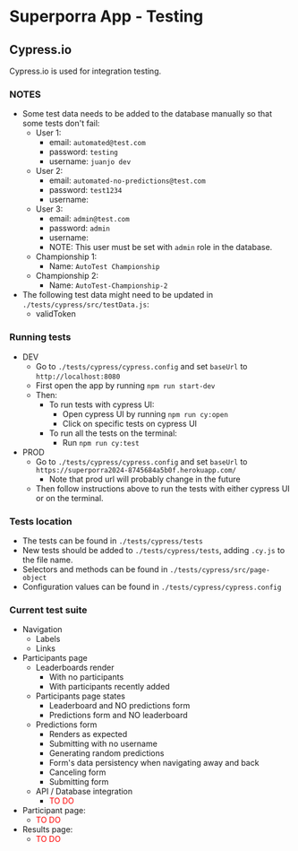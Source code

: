 # Superporra App - Testing

## Cypress.io

Cypress.io is used for integration testing.

### NOTES
- Some test data needs to be added to the database manually so that some tests don't fail:
    - User 1:
        - email: `automated@test.com`
        - password: `testing`
        - username: `juanjo dev`
    - User 2:
        - email: `automated-no-predictions@test.com`
        - password: `test1234`
        - username: <any username>
    - User 3:
        - email: `admin@test.com`
        - password: `admin`
        - username: <any username>
        - NOTE: This user must be set with `admin` role in the database.
    - Championship 1:
        - Name: `AutoTest Championship`
    - Championship 2:
        - Name: `AutoTest-Championship-2`
- The following test data might need to be updated in `./tests/cypress/src/testData.js`:
    - validToken


### Running tests

- DEV
    - Go to `./tests/cypress/cypress.config` and set `baseUrl` to `http://localhost:8080`
    - First open the app by running `npm run start-dev`
    - Then:
        - To run tests with cypress UI:
            - Open cypress UI by running `npm run cy:open`
            - Click on specific tests on cypress UI
        - To run all the tests on the terminal:
            - Run `npm run cy:test`
- PROD
    - Go to `./tests/cypress/cypress.config` and set `baseUrl` to `https://superporra2024-8745684a5b0f.herokuapp.com/`
        - Note that prod url will probably change in the future
    - Then follow instructions above to run the tests with either cypress UI or on the terminal.

### Tests location

- The tests can be found in `./tests/cypress/tests`
- New tests should be added to `./tests/cypress/tests`, adding `.cy.js` to the file name.
- Selectors and methods can be found in `./tests/cypress/src/page-object`
- Configuration values can be found in `./tests/cypress/cypress.config`


### Current test suite

- Navigation
    - Labels
    - Links
- Participants page
    - Leaderboards render
        - With no participants
        - With participants recently added
    - Participants page states
        - Leaderboard and NO predictions form
        - Predictions form and NO leaderboard
    - Predictions form
        - Renders as expected
        - Submitting with no username
        - Generating random predictions
        - Form's data persistency when navigating away and back
        - Canceling form
        - Submitting form
    - API / Database integration
        - <span style="color:red">TO DO</span>
- Participant page:
    - <span style="color:red">TO DO</span>
- Results page:
    - <span style="color:red">TO DO</span>



